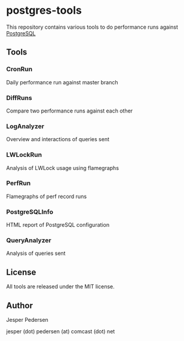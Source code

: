 # postgres-tools

This repository contains various tools to do performance runs against
[PostgreSQL](http://www.postgresql.org "PostgreSQL's Homepage")

## Tools

### CronRun

Daily performance run against master branch

### DiffRuns

Compare two performance runs against each other

### LogAnalyzer

Overview and interactions of queries sent

### LWLockRun

Analysis of LWLock usage using flamegraphs

### PerfRun

Flamegraphs of perf record runs

### PostgreSQLInfo

HTML report of PostgreSQL configuration

### QueryAnalyzer

Analysis of queries sent

## License

All tools are released under the MIT license.

## Author

Jesper Pedersen

jesper (dot) pedersen (at) comcast (dot) net
